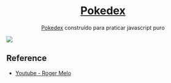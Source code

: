 <h1 align="center">
<br>
<a href="https://dyhalmeida.github.io/Pokedex">Pokedex</a>
</h1>

<p align="center"><a href="https://dyhalmeida.github.io/Pokedex">Pokedex</a> construído para praticar javascript puro</p>

![](https://github.com/dyhalmeida/FlexBlog/blob/master/gif/pokedex.gif)

## Reference
- [Youtube - Roger Melo](https://youtu.be/Uptu3NrBFBM)
